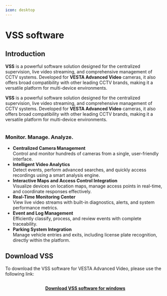 ```yaml
---
icon: desktop
---
```


# VSS software

## Introduction

**VSS** is a powerful software solution designed for the centralized supervision, live video streaming, and comprehensive management of CCTV systems. Developed for **VESTA Advanced Video** cameras, it also offers broad compatibility with other leading CCTV brands, making it a versatile platform for multi-device environments.

**VSS** is a powerful software solution designed for the centralized supervision, live video streaming, and comprehensive management of CCTV systems. Developed for **VESTA Advanced Video** cameras, it also offers broad compatibility with other leading CCTV brands, making it a versatile platform for multi-device environments.

<figure><img src="https://vesta-guide.gitbook.io/vesta-guide/~gitbook/image?url=https%3A%2F%2F1580875003-files.gitbook.io%2F%7E%2Ffiles%2Fv0%2Fb%2Fgitbook-x-prod.appspot.com%2Fo%2Fspaces%252FZJzpNocHhYVmD43GZobR%252Fuploads%252FUZu4P8dTwcOOUPehVo1E%252Fimage.png%3Falt%3Dmedia%26token%3Ddc2a2106-e3f5-4f4d-a69f-41b3e5248f4e&#x26;width=768&#x26;dpr=1&#x26;quality=100&#x26;sign=4e47f631&#x26;sv=2" alt=""><figcaption></figcaption></figure>

### Monitor. Manage. Analyze.

* **Centralized Camera Management**\
  Control and monitor hundreds of cameras from a single, user-friendly interface.
* **Intelligent Video Analytics**\
  Detect events, perform advanced searches, and quickly access recordings using a smart analysis engine.
* **Interactive Maps and Access Control Integration**\
  Visualize devices on location maps, manage access points in real-time, and coordinate responses effectively.
* **Real-Time Monitoring Center**\
  View live video streams with built-in diagnostics, alerts, and system performance metrics.
* **Event and Log Management**\
  Efficiently classify, process, and review events with complete traceability.
* **Parking System Integration**\
  Manage vehicle entries and exits, including license plate recognition, directly within the platform.

## Download VSS

To download the VSS software for VESTA Advanced Video, please use the following link:

<figure><img src="../.gitbook/assets/exe.ico" alt=""><figcaption></figcaption></figure>

<p align="center"><a href="https://gofile.me/7yryF/49mqxKch8"><strong>Download VSS software for windows</strong></a></p>

